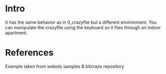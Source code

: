 # Intro

It has the same behavior as in 0_crazyflie but a different environment. 
You can manipulate the crazyflie using the keyboard so it flies through an indoor apartment.


# References
Example taken from webots samples & bitcraze repository
